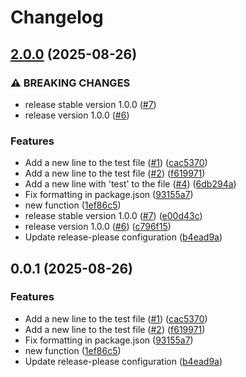 # Changelog

## [2.0.0](https://github.com/chihiro-adachi/release-please/compare/1.0.0...2.0.0) (2025-08-26)


### ⚠ BREAKING CHANGES

* release stable version 1.0.0 ([#7](https://github.com/chihiro-adachi/release-please/issues/7))
* release version 1.0.0 ([#6](https://github.com/chihiro-adachi/release-please/issues/6))

### Features

* Add a new line to the test file ([#1](https://github.com/chihiro-adachi/release-please/issues/1)) ([cac5370](https://github.com/chihiro-adachi/release-please/commit/cac5370c7082f7764449a00d551dd23354d81be3))
* Add a new line to the test file ([#2](https://github.com/chihiro-adachi/release-please/issues/2)) ([f619971](https://github.com/chihiro-adachi/release-please/commit/f6199713eee040323a157732e499adb2e19e55d2))
* Add a new line with 'test' to the file ([#4](https://github.com/chihiro-adachi/release-please/issues/4)) ([6db294a](https://github.com/chihiro-adachi/release-please/commit/6db294aba3f53c0dd91f18ace33cbefb6555fa53))
* Fix formatting in package.json ([93155a7](https://github.com/chihiro-adachi/release-please/commit/93155a7dcd4d0fdd089a148ea00bdc66463233a7))
* new function ([1ef86c5](https://github.com/chihiro-adachi/release-please/commit/1ef86c5874d8f2622998d45ed27495bdd821377d))
* release stable version 1.0.0 ([#7](https://github.com/chihiro-adachi/release-please/issues/7)) ([e00d43c](https://github.com/chihiro-adachi/release-please/commit/e00d43c71b7e559a60020aa01c77cd5e38e0c246))
* release version 1.0.0 ([#6](https://github.com/chihiro-adachi/release-please/issues/6)) ([c796f15](https://github.com/chihiro-adachi/release-please/commit/c796f15c1447235ade4b0d8d21f927672f1c1587))
* Update release-please configuration ([b4ead9a](https://github.com/chihiro-adachi/release-please/commit/b4ead9a996c6959ec1a6971591844686859109a3))

## 0.0.1 (2025-08-26)


### Features

* Add a new line to the test file ([#1](https://github.com/chihiro-adachi/release-please/issues/1)) ([cac5370](https://github.com/chihiro-adachi/release-please/commit/cac5370c7082f7764449a00d551dd23354d81be3))
* Add a new line to the test file ([#2](https://github.com/chihiro-adachi/release-please/issues/2)) ([f619971](https://github.com/chihiro-adachi/release-please/commit/f6199713eee040323a157732e499adb2e19e55d2))
* Fix formatting in package.json ([93155a7](https://github.com/chihiro-adachi/release-please/commit/93155a7dcd4d0fdd089a148ea00bdc66463233a7))
* new function ([1ef86c5](https://github.com/chihiro-adachi/release-please/commit/1ef86c5874d8f2622998d45ed27495bdd821377d))
* Update release-please configuration ([b4ead9a](https://github.com/chihiro-adachi/release-please/commit/b4ead9a996c6959ec1a6971591844686859109a3))
